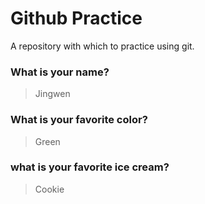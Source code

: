 # Github Practice

A repository with which to practice using git.

### What is your name?

> Jingwen


### What is your favorite color?

> Green

### what is your favorite ice cream?

> Cookie
